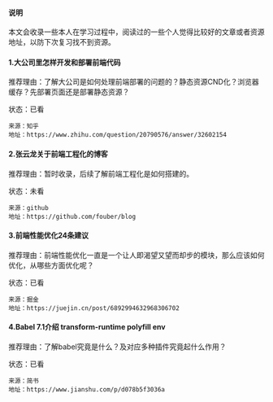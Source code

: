 #### 说明

本文会收录一些本人在学习过程中，阅读过的一些个人觉得比较好的文章或者资源地址，以防下次复习找不到资源。

#### 1.大公司里怎样开发和部署前端代码

推荐理由：了解大公司是如何处理前端部署的问题的？静态资源CND化？浏览器缓存？先部署页面还是部署静态资源？

状态：已看

```
来源：知乎
地址：https://www.zhihu.com/question/20790576/answer/32602154
```

#### 2.张云龙关于前端工程化的博客

推荐理由：暂时收录，后续了解前端工程化是如何搭建的。

状态：未看

```
来源：github
地址：https://github.com/fouber/blog
```

#### 3.前端性能优化24条建议

推荐理由：前端性能优化一直是一个让人即渴望又望而却步的模块，那么应该如何优化，从哪些方面优化呢？

状态：已看

```
来源：掘金
地址：https://juejin.cn/post/6892994632968306702
```

#### 4.Babel 7.1介绍 transform-runtime polyfill env

推荐理由：了解babel究竟是什么？及对应多种插件究竟起什么作用？

状态：已看

```
来源：简书
地址：https://www.jianshu.com/p/d078b5f3036a
```

